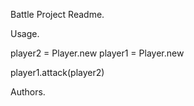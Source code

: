 Battle Project Readme.

Usage.

player2 = Player.new
player1 = Player.new

player1.attack(player2)

Authors.
